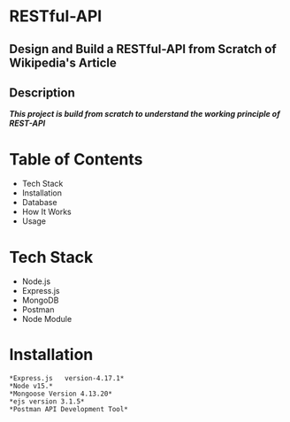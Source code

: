 # RESTful-API
## Design and Build a RESTful-API from Scratch of Wikipedia's Article
## Description


***This project is build from scratch to understand 
the working principle of REST-API***

# Table of Contents


- Tech Stack
- Installation
- Database
- How It Works
- Usage 

# Tech Stack
- Node.js
- Express.js
- MongoDB
- Postman
- Node Module

# Installation

```
*Express.js   version-4.17.1*
*Node v15.*
*Mongoose Version 4.13.20*
*ejs version 3.1.5*
*Postman API Development Tool*
```




 





